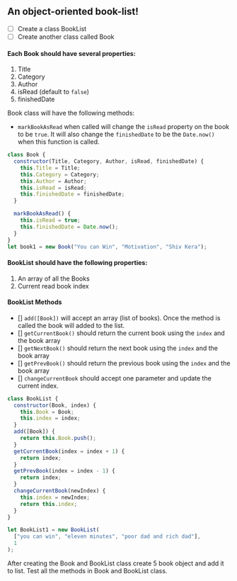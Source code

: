 ## An object-oriented book-list!

- [ ] Create a class BookList
- [ ] Create another class called Book

#### Each Book should have several properties:

1. Title
2. Category
3. Author
4. isRead (default to `false`)
5. finishedDate

Book class will have the following methods:

- `markBookAsRead` when called will change the `isRead` property on the book to be `true`. It will also change the `finishedDate` to be the `Date.now()` when this function is called.

```js
class Book {
  constructor(Title, Category, Author, isRead, finishedDate) {
    this.Title = Title;
    this.Category = Category;
    this.Author = Author;
    this.isRead = isRead;
    this.finishedDate = finishedDate;
  }

  markBookAsRead() {
    this.isRead = true;
    this.finishedDate = Date.now();
  }
}
let book1 = new Book("You can Win", "Motivation", "Shiv Kera");
```

#### BookList should have the following properties:

1. An array of all the Books
2. Current read book index

#### BookList Methods

- [] `add([Book])` will accept an array (list of books). Once the method is called the book will added to the list.
- [] `getCurrentBook()` should return the current book using the `index` and the book array
- [] `getNextBook()` should return the next book using the `index` and the book array
- [] `getPrevBook()` should return the previous book using the `index` and the book array
- [] `changeCurrentBook` should accept one parameter and update the current index.

```js
class BookList {
  constructor(Book, index) {
    this.Book = Book;
    this.index = index;
  }
  add([Book]) {
    return this.Book.push();
  }
  getCurrentBook(index = index + 1) {
    return index;
  }
  getPrevBook(index = index - 1) {
    return index;
  }
  changeCurrentBook(newIndex) {
    this.index = newIndex;
    return this.index;
  }
}

let BookList1 = new BookList(
  ["you can win", "eleven minutes", "poor dad and rich dad"],
  1
);
```

After creating the Book and BookList class create 5 book object and add it to list. Test all the methods in Book and BookList class.
